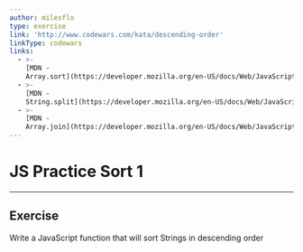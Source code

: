 ```yaml
---
author: milesflo
type: exercise
link: 'http://www.codewars.com/kata/descending-order'
linkType: codewars
links:
  - >-
    [MDN -
    Array.sort](https://developer.mozilla.org/en-US/docs/Web/JavaScript/Reference/Global_Objects/Array/sort){website}
  - >-
    [MDN -
    String.split](https://developer.mozilla.org/en-US/docs/Web/JavaScript/Reference/Global_Objects/String/split){website}
  - >-
    [MDN -
    Array.join](https://developer.mozilla.org/en-US/docs/Web/JavaScript/Reference/Global_Objects/Array/join){website}
---
```


# JS Practice Sort 1


---

## Exercise

Write a JavaScript function that will sort Strings in descending order
 
